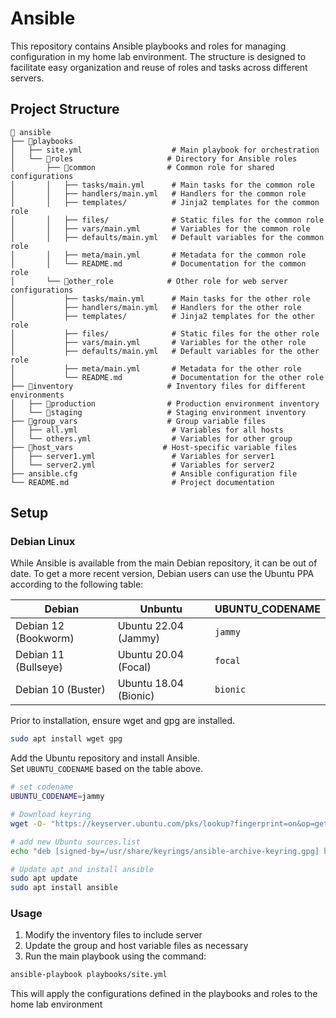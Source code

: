 # Ansible

This repository contains Ansible playbooks and roles for managing configuration in my home lab environment. The structure is designed to facilitate easy organization and reuse of roles and tasks across different servers.

## Project Structure

```text
📂 ansible
├── 📂playbooks
│   ├── site.yml                    # Main playbook for orchestration
│   └── 📂roles                     # Directory for Ansible roles
│       ├── 📂common                # Common role for shared configurations
│       │   ├── tasks/main.yml      # Main tasks for the common role
│       │   ├── handlers/main.yml   # Handlers for the common role
│       │   ├── templates/          # Jinja2 templates for the common role
│       │   ├── files/              # Static files for the common role
│       │   ├── vars/main.yml       # Variables for the common role
│       │   ├── defaults/main.yml   # Default variables for the common role
│       │   ├── meta/main.yml       # Metadata for the common role
│       │   └── README.md           # Documentation for the common role
│       └── 📂other_role            # Other role for web server configurations
│           ├── tasks/main.yml      # Main tasks for the other role
│           ├── handlers/main.yml   # Handlers for the other role
│           ├── templates/          # Jinja2 templates for the other role
│           ├── files/              # Static files for the other role
│           ├── vars/main.yml       # Variables for the other role
│           ├── defaults/main.yml   # Default variables for the other role
│           ├── meta/main.yml       # Metadata for the other role
│           └── README.md           # Documentation for the other role
├── 📂inventory                     # Inventory files for different environments
│   ├── 📂production                # Production environment inventory
│   └── 📂staging                   # Staging environment inventory
├── 📂group_vars                    # Group variable files
│   ├── all.yml                     # Variables for all hosts
│   └── others.yml                  # Variables for other group
├── 📂host_vars                    # Host-specific variable files
│   ├── server1.yml                 # Variables for server1
│   └── server2.yml                 # Variables for server2
├── ansible.cfg                     # Ansible configuration file
└── README.md                       # Project documentation
```

## Setup

### Debian Linux

While Ansible is available from the main Debian repository, it can be out of date. To get a more recent version, Debian users can use the Ubuntu PPA according to the following table:

| Debian | Unbuntu | UBUNTU_CODENAME |
| --- | --- | --- |
| Debian 12 (Bookworm)  | Ubuntu 22.04 (Jammy) | `jammy`  |
| Debian 11 (Bullseye)  | Ubuntu 20.04 (Focal) | `focal`  |
| Debian 10 (Buster)    | Ubuntu 18.04 (Bionic)| `bionic` |

Prior to installation, ensure wget and gpg are installed.

```bash
sudo apt install wget gpg
```

Add the Ubuntu repository and install Ansible.  
Set `UBUNTU_CODENAME` based on the table above.

```bash
# set codename
UBUNTU_CODENAME=jammy

# Download keyring
wget -O- "https://keyserver.ubuntu.com/pks/lookup?fingerprint=on&op=get&search=0x6125E2A8C77F2818FB7BD15B93C4A3FD7BB9C367" | sudo gpg --dearmour -o /usr/share/keyrings/ansible-archive-keyring.gpg

# add new Ubuntu sources.list
echo "deb [signed-by=/usr/share/keyrings/ansible-archive-keyring.gpg] http://ppa.launchpad.net/ansible/ansible/ubuntu $UBUNTU_CODENAME main" | sudo tee /etc/apt/sources.list.d/ansible.list

# Update apt and install ansible
sudo apt update 
sudo apt install ansible
```

### Usage

1. Modify the inventory files to include server
2. Update the group and host variable files as necessary
3. Run the main playbook using the command:

```bash
ansible-playbook playbooks/site.yml
```

This will apply the configurations defined in the playbooks and roles to the home lab environment
